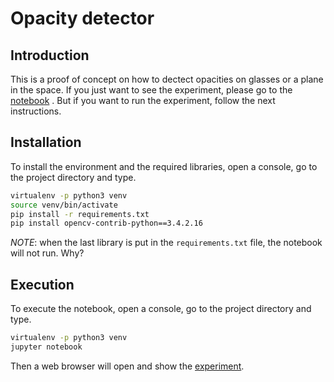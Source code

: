# Opacity detector


## Introduction
This is a proof of concept on how to dectect opacities on glasses or a plane in the space.
If you just want to see the experiment, please go to the [notebook](Parallax_SIFT.ipynb) . But if you want to run the experiment, follow the next instructions.


## Installation
To install the environment and the required libraries, open a console, go to the project directory and type.

```bash
virtualenv -p python3 venv
source venv/bin/activate
pip install -r requirements.txt
pip install opencv-contrib-python==3.4.2.16
```
_NOTE_: when the last library is put in the `requirements.txt` file, the notebook will not run. Why?


## Execution
To execute the notebook, open a console, go to the project directory and type.
```bash
virtualenv -p python3 venv
jupyter notebook
```
Then a web browser will open and show the [experiment](http://localhost:8888/notebooks/Parallax_SIFT.ipynb).
